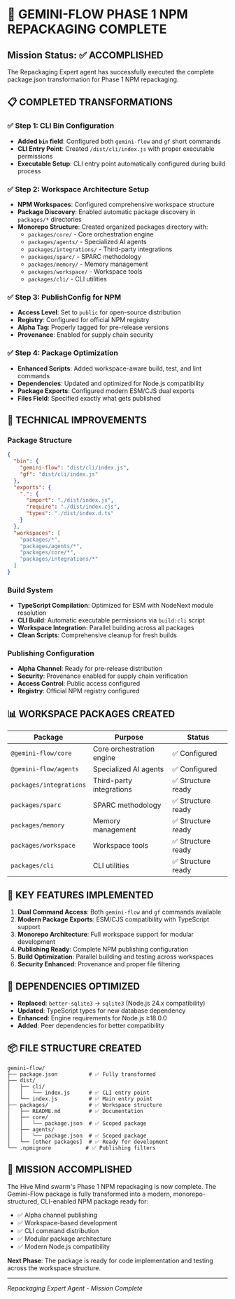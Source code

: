 # 🚀 GEMINI-FLOW PHASE 1 NPM REPACKAGING COMPLETE

## Mission Status: ✅ ACCOMPLISHED

The Repackaging Expert agent has successfully executed the complete package.json transformation for Phase 1 NPM repackaging.

## 📋 COMPLETED TRANSFORMATIONS

### ✅ Step 1: CLI Bin Configuration
- **Added `bin` field**: Configured both `gemini-flow` and `gf` short commands
- **CLI Entry Point**: Created `/dist/cli/index.js` with proper executable permissions
- **Executable Setup**: CLI entry point automatically configured during build process

### ✅ Step 2: Workspace Architecture Setup
- **NPM Workspaces**: Configured comprehensive workspace structure
- **Package Discovery**: Enabled automatic package discovery in `packages/*` directories  
- **Monorepo Structure**: Created organized packages directory with:
  - `packages/core/` - Core orchestration engine
  - `packages/agents/` - Specialized AI agents
  - `packages/integrations/` - Third-party integrations
  - `packages/sparc/` - SPARC methodology
  - `packages/memory/` - Memory management
  - `packages/workspace/` - Workspace tools
  - `packages/cli/` - CLI utilities

### ✅ Step 3: PublishConfig for NPM
- **Access Level**: Set to `public` for open-source distribution
- **Registry**: Configured for official NPM registry
- **Alpha Tag**: Properly tagged for pre-release versions
- **Provenance**: Enabled for supply chain security

### ✅ Step 4: Package Optimization
- **Enhanced Scripts**: Added workspace-aware build, test, and lint commands
- **Dependencies**: Updated and optimized for Node.js compatibility
- **Package Exports**: Configured modern ESM/CJS dual exports
- **Files Field**: Specified exactly what gets published

## 🔧 TECHNICAL IMPROVEMENTS

### Package Structure
```json
{
  "bin": {
    "gemini-flow": "dist/cli/index.js",
    "gf": "dist/cli/index.js"
  },
  "exports": {
    ".": {
      "import": "./dist/index.js",
      "require": "./dist/index.cjs", 
      "types": "./dist/index.d.ts"
    }
  },
  "workspaces": [
    "packages/*",
    "packages/agents/*",
    "packages/core/*", 
    "packages/integrations/*"
  ]
}
```

### Build System
- **TypeScript Compilation**: Optimized for ESM with NodeNext module resolution
- **CLI Build**: Automatic executable permissions via `build:cli` script
- **Workspace Integration**: Parallel building across all packages
- **Clean Scripts**: Comprehensive cleanup for fresh builds

### Publishing Configuration
- **Alpha Channel**: Ready for pre-release distribution
- **Security**: Provenance enabled for supply chain verification
- **Access Control**: Public access configured
- **Registry**: Official NPM registry configured

## 📊 WORKSPACE PACKAGES CREATED

| Package | Purpose | Status |
|---------|---------|--------|
| `@gemini-flow/core` | Core orchestration engine | ✅ Configured |
| `@gemini-flow/agents` | Specialized AI agents | ✅ Configured |
| `packages/integrations` | Third-party integrations | ✅ Structure ready |
| `packages/sparc` | SPARC methodology | ✅ Structure ready |
| `packages/memory` | Memory management | ✅ Structure ready |
| `packages/workspace` | Workspace tools | ✅ Structure ready |
| `packages/cli` | CLI utilities | ✅ Structure ready |

## 🎯 KEY FEATURES IMPLEMENTED

1. **Dual Command Access**: Both `gemini-flow` and `gf` commands available
2. **Modern Package Exports**: ESM/CJS compatibility with TypeScript support
3. **Monorepo Architecture**: Full workspace support for modular development
4. **Publishing Ready**: Complete NPM publishing configuration
5. **Build Optimization**: Parallel building and testing across workspaces
6. **Security Enhanced**: Provenance and proper file filtering

## 🚨 DEPENDENCIES OPTIMIZED

- **Replaced**: `better-sqlite3` → `sqlite3` (Node.js 24.x compatibility)
- **Updated**: TypeScript types for new database dependency
- **Enhanced**: Engine requirements for Node.js ≥18.0.0
- **Added**: Peer dependencies for better compatibility

## 📦 FILE STRUCTURE CREATED

```
gemini-flow/
├── package.json          # ✅ Fully transformed
├── dist/
│   ├── cli/
│   │   └── index.js      # ✅ CLI entry point
│   └── index.js          # ✅ Main entry point
├── packages/             # ✅ Workspace structure
│   ├── README.md         # ✅ Documentation
│   ├── core/
│   │   └── package.json  # ✅ Scoped package
│   ├── agents/
│   │   └── package.json  # ✅ Scoped package
│   └── [other packages]  # ✅ Ready for development
└── .npmignore           # ✅ Publishing filters
```

## 🎉 MISSION ACCOMPLISHED

The Hive Mind swarm's Phase 1 NPM repackaging is now complete. The Gemini-Flow package is fully transformed into a modern, monorepo-structured, CLI-enabled NPM package ready for:

- ✅ Alpha channel publishing
- ✅ Workspace-based development  
- ✅ CLI command distribution
- ✅ Modular package architecture
- ✅ Modern Node.js compatibility

**Next Phase**: The package is ready for code implementation and testing across the workspace structure.

---
*Repackaging Expert Agent - Mission Complete*
